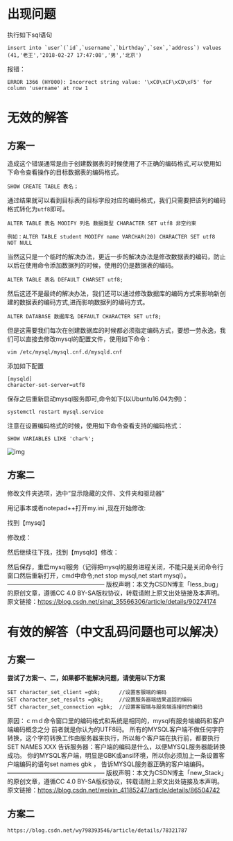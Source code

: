# 出现问题

执行如下sql语句

```mysql
insert into `user`(`id`,`username`,`birthday`,`sex`,`address`) values (41,'老王','2018-02-27 17:47:08','男','北京')
```

报错：

```shell
ERROR 1366 (HY000): Incorrect string value: '\xC0\xCF\xCD\xF5' for column 'username' at row 1
```





# 无效的解答

## 方案一

造成这个错误通常是由于创建数据表的时候使用了不正确的编码格式,可以使用如下命令查看操作的目标数据表的编码格式。

```
SHOW CREATE TABLE 表名；
```

通过结果就可以看到目标表的目标字段对应的编码格式，我们只需要把该列的编码格式转化为`utf8`即可。

```
ALTER TABLE 表名 MODIFY 列名 数据类型 CHARACTER SET utf8 非空约束

例如：ALTER TABLE student MODIFY name VARCHAR(20) CHARACTER SET utf8 NOT NULL 
```

当然这只是一个临时的解决办法，更近一步的解决办法是修改数据表的编码，防止以后在使用命令添加数据列的时候，使用的仍是数据表的编码。

```
ALTER TABLE 表名 DEFAULT CHARSET utf8;
```

然后这还不是最终的解决办法，我们还可以通过修改数据库的编码方式来影响新创建的数据表的编码方式,进而影响数据列的编码方式。

```
ALTER DATABASE 数据库名 DEFAULT CHARACTER SET utf8;
```

但是这需要我们每次在创建数据库的时候都必须指定编码方式，要想一劳永逸，我们可以直接去修改mysql的配置文件，使用如下命令：

```
vim /etc/mysql/mysql.cnf.d/mysqld.cnf
```

添加如下配置

```
[mysqld]
character-set-server=utf8
```

保存之后重新启动mysql服务即可,命令如下(以Ubuntu16.04为例)：

```
systemctl restart mysql.service
```

注意在设置编码格式的时候，使用如下命令查看支持的编码格式：

```
SHOW VARIABLES LIKE 'char%'; 
```

![img](https://img2018.cnblogs.com/blog/1546356/201812/1546356-20181223133802915-809677449.png)







## 方案二

修改文件夹选项，选中“显示隐藏的文件、文件夹和驱动器”

用记事本或者notepad++打开my.ini ,现在开始修改:

找到【mysql】

 

修改成：



然后继续往下找，找到【mysqld】修改：



然后保存，重启mysql服务（记得把mysql的服务进程关闭，不能只是关闭命令行窗口然后重新打开，cmd中命令;net stop mysql,net start mysql）。
————————————————
版权声明：本文为CSDN博主「less_bug」的原创文章，遵循CC 4.0 BY-SA版权协议，转载请附上原文出处链接及本声明。
原文链接：https://blog.csdn.net/sinat_35566306/article/details/90274174



# 有效的解答（中文乱码问题也可以解决）



## 方案一

**尝试了方案一、二，如果都不能解决问题，请使用以下方案**

```shell
SET character_set_client =gbk; 		//设置客服端的编码
SET character_set_results =gbk; 	//设置服务器端结果返回的编码
SET character_set_connection =gbk; 	//设置客服端与服务端连接时的编码
```



原因：ｃｍｄ命令窗口里的编码格式和系统是相同的，mysql有服务端编码和客户端编码概念之分
前者就是你认为的UTF8码。
所有的MYSQL客户端不做任何字符转换，这个字符转换工作由服务器来执行，所以每个客户端在执行前，都要执行SET NAMES XXX 告诉服务器：客户端的编码是什么，以便MYSQL服务器能转换成功。
你的MYSQL客户端，明显是GBK或ansi环境，所以你必须加上一条设置客户端编码的语句set names gbk ， 告诉MYSQL服务器正确的客户端编码。
————————————————
版权声明：本文为CSDN博主「new_Stack」的原创文章，遵循CC 4.0 BY-SA版权协议，转载请附上原文出处链接及本声明。
原文链接：https://blog.csdn.net/weixin_41185247/article/details/86504742





## 方案二

```
https://blog.csdn.net/wy798393546/article/details/78321787
```

